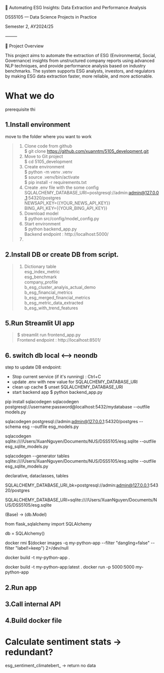🧠 Automating ESG Insights: Data Extraction and Performance Analysis

DSS5105 — Data Science Projects in Practice

Semester 2, AY2024/25

⸻

📘 Project Overview

This project aims to automate the extraction of ESG (Environmental, Social, Governance) insights from unstructured company reports using advanced NLP techniques, and provide performance analysis based on industry benchmarks. The system supports ESG analysts, investors, and regulators by making ESG data extraction faster, more reliable, and more actionable.




# What we do
prerequisite thi

## 1.Install environment
move to the folder where you want to work
> 1. Clone code from github  
> $ git clone https://github.com/xuanntm/5105_development.git
> 2. Move to Git project  
> $ cd 5105_development
> 3. Create environment  
> $ python -m venv .venv  
> $ source .venv/bin/activate  
> $ pip install -r requirements.txt  
> 4. Create .env file with the some config
> SQLALCHEMY_DATABASE_URI=postgresql://admin:admin@127.0.0.1:54320/postgres  
> NEWSAPI_KEY={{YOUR_NEWS_API_KEY}}  
> BING_API_KEY={{YOUR_BING_API_KEY}}  
> 5. Download model  
> $ python src/config/model_config.py
> 6. Start environment  
> $ python backend_app.py  
> Backend endpoint : http://localhost:5000/
> 7. 
## 2.Install DB or create DB from script.
> 1. Dictionary table  
> esg_index_metric  
> esg_benchmark  
> company_profile  
> b_esg_cluster_analyis_actual_demo  
> b_esg_financial_metrics  
> b_esg_merged_financial_metrics  
> b_esg_metric_data_extracted  
> b_esg_with_trend_features  

## 5.Run Streamlit UI app
> $ streamlit run frontend_app.py  
> Frontend endpoint : http://localhost:8501/


## 6. switch db local <--> neondb

step to update DB endpoint:
- Stop current service (if it's running) : Ctrl+C
- update .env with new value for SQLALCHEMY_DATABASE_URI
- clean up cache $ unset SQLALCHEMY_DATABASE_URI
- start backend app $ python backend_app.py


pip install sqlacodegen
sqlacodegen postgresql://username:password@localhost:5432/mydatabase --outfile models.py

sqlacodegen postgresql://admin:admin@127.0.0.1:54320/postgres --schema esg --outfile esg_models.py


sqlacodegen sqlite:////Users/XuanNguyen/Documents/NUS/DSS5105/esg.sqlite --outfile esg_sqlite_models.py

sqlacodegen --generator tables sqlite:////Users/XuanNguyen/Documents/NUS/DSS5105/esg.sqlite --outfile esg_sqlite_models.py


declarative, dataclasses, tables


SQLALCHEMY_DATABASE_URI_bk=postgresql://admin:admin@127.0.0.1:54320/postgres

SQLALCHEMY_DATABASE_URI=sqlite:////Users/XuanNguyen/Documents/NUS/DSS5105/esg.sqlite



(Base) -> (db.Model)

from flask_sqlalchemy import SQLAlchemy

db = SQLAlchemy()


docker rmi $(docker images -q my-python-app --filter "dangling=false" --filter "label!=keep") 2>/dev/null


docker build -t my-python-app .

docker build -t my-python-app:latest .
docker run -p 5000:5000 my-python-app




## 2.Run app
## 3.Call internal API
## 4.Build docker file

# Calculate sentiment stats -> redundant?

esg_sentiment_climatebert_ -> return no data
